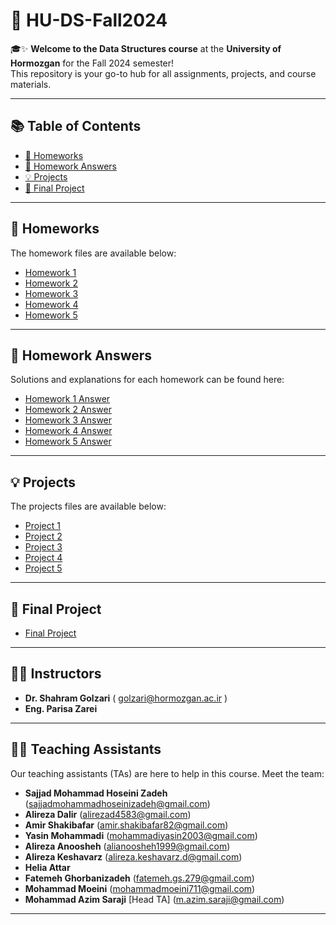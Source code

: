 # 🌟 HU-DS-Fall2024

🎓✨ **Welcome to the Data Structures course** at the **University of Hormozgan** for the Fall 2024 semester!  
This repository is your go-to hub for all assignments, projects, and course materials. 

---

## 📚 Table of Contents

- [📁 Homeworks](#-homeworks)
- [📝 Homework Answers](#-homework-answers)
- [💡 Projects](#-projects)
- [🚀 Final Project](#-final-project)

---

## 📁 Homeworks

The homework files are available below:  
- [Homework 1](Homeworks/HW1.pdf)  
- [Homework 2](Homeworks/HW2.pdf)  
- [Homework 3](Homeworks/HW3.pdf)  
- [Homework 4](Homeworks/HW4.pdf)  
- [Homework 5](Homeworks/HW5.pdf)  

---

## 📝 Homework Answers

Solutions and explanations for each homework can be found here:  
- [Homework 1 Answer](HomeworkAnswers/HWA1.pdf)  
- [Homework 2 Answer](HomeworkAnswers/HWA2.pdf)  
- [Homework 3 Answer](HomeworkAnswers/HWA3.pdf)  
- [Homework 4 Answer](HomeworkAnswers/HWA4.pdf)  
- [Homework 5 Answer](HomeworkAnswers/HWA5.pdf)  

---

## 💡 Projects

The projects files are available below:  
- [Project 1](Projects/P1.pdf)  
- [Project 2](Projects/P2.pdf)  
- [Project 3](Projects/P3.pdf)  
- [Project 4](Projects/P4.pdf)  
- [Project 5](Projects/P5.pdf)  

---

## 🚀 Final Project

- [Final Project](FinalProject/FinalProject.pdf)  

---

## 👨‍🏫 Instructors
  
- **Dr. Shahram Golzari** ( golzari@hormozgan.ac.ir )  
- **Eng. Parisa Zarei**  

---

## 👩‍🏫 Teaching Assistants

Our teaching assistants (TAs) are here to help in this course. Meet the team:  
- **Sajjad Mohammad Hoseini Zadeh** (sajjadmohammadhoseinizadeh@gmail.com)  
- **Alireza Dalir** (alirezad4583@gmail.com)  
- **Amir Shakibafar** (amir.shakibafar82@gmail.com)  
- **Yasin Mohammadi** (mohammadiyasin2003@gmail.com)  
- **Alireza Anoosheh** (alianoosheh1999@gmail.com)  
- **Alireza Keshavarz** (alireza.keshavarz.d@gmail.com)  
- **Helia Attar**  
- **Fatemeh Ghorbanizadeh** (fatemeh.gs.279@gmail.com)  
- **Mohammad Moeini** (mohammadmoeini711@gmail.com)  
- **Mohammad Azim Saraji** [Head TA] (m.azim.saraji@gmail.com)

---
